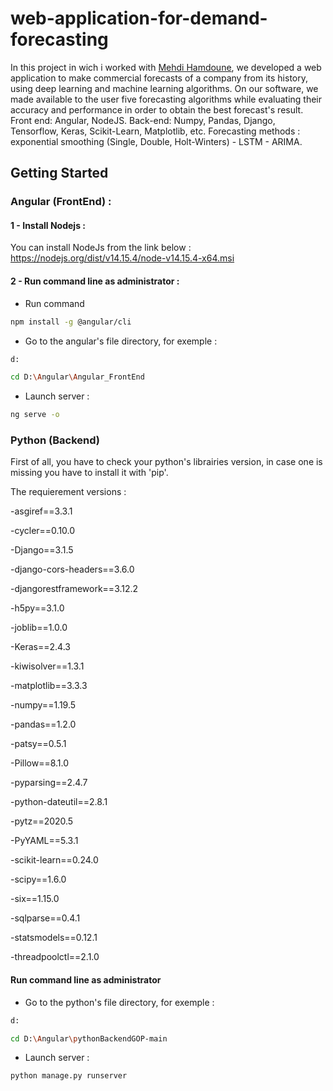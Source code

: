 # web-application-for-demand-forecasting

In this project in wich i worked with [Mehdi Hamdoune](https://github.com/mehdi99hamd), we developed a web application to make commercial forecasts of a company from its history, using deep learning and machine learning algorithms. On our software, we made available to the user five forecasting algorithms while evaluating their accuracy and performance in order to obtain the best forecast's result.
Front end: Angular, NodeJS. 
Back-end: Numpy, Pandas, Django, Tensorflow, Keras, Scikit-Learn, Matplotlib, etc.
Forecasting methods : exponential smoothing (Single, Double, Holt-Winters) - LSTM - ARIMA.

## Getting Started

### Angular (FrontEnd) :

#### 1 - Install Nodejs :
You can install NodeJs from the link below : https://nodejs.org/dist/v14.15.4/node-v14.15.4-x64.msi

#### 2 - Run command line as administrator : 
- Run command 
```bash
npm install -g @angular/cli
```
- Go to the angular's file directory, for exemple : 
```bash
d:
```
```bash
cd D:\Angular\Angular_FrontEnd
```
- Launch server :
```bash
ng serve -o
```

### Python (Backend) 
 First of all, you have to check your python's librairies version, in case one is missing you have to install it with 'pip'.
 
 The requierement versions :
 
-asgiref==3.3.1

-cycler==0.10.0

-Django==3.1.5
 
-django-cors-headers==3.6.0

-djangorestframework==3.12.2

-h5py==3.1.0

-joblib==1.0.0

-Keras==2.4.3

-kiwisolver==1.3.1

-matplotlib==3.3.3

-numpy==1.19.5

-pandas==1.2.0

-patsy==0.5.1

-Pillow==8.1.0

-pyparsing==2.4.7

-python-dateutil==2.8.1

-pytz==2020.5

-PyYAML==5.3.1

-scikit-learn==0.24.0

-scipy==1.6.0

-six==1.15.0

-sqlparse==0.4.1

-statsmodels==0.12.1

-threadpoolctl==2.1.0
 
 #### Run command line as administrator
- Go to the python's file directory, for exemple : 
```bash
d:
```
```bash
cd D:\Angular\pythonBackendGOP-main
```
- Launch server :
```bash
python manage.py runserver
```
